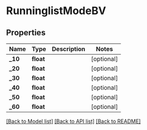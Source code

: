 # RunninglistModeBV

## Properties
Name | Type | Description | Notes
------------ | ------------- | ------------- | -------------
**_10** | **float** |  | [optional] 
**_20** | **float** |  | [optional] 
**_30** | **float** |  | [optional] 
**_40** | **float** |  | [optional] 
**_50** | **float** |  | [optional] 
**_60** | **float** |  | [optional] 

[[Back to Model list]](../README.md#documentation-for-models) [[Back to API list]](../README.md#documentation-for-api-endpoints) [[Back to README]](../README.md)



